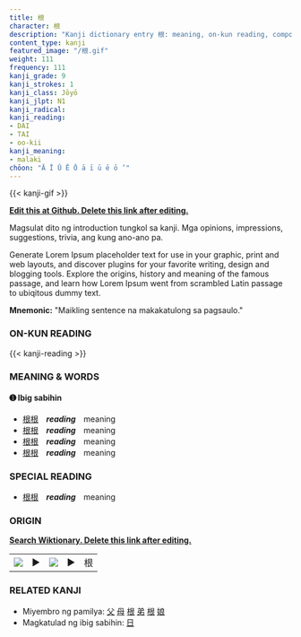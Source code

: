 ```yaml
---
title: 根
character: 根
description: "Kanji dictionary entry 根: meaning, on-kun reading, compounds, origin, related kanji"
content_type: kanji
featured_image: "/根.gif"
weight: 111
frequency: 111
kanji_grade: 9
kanji_strokes: 1
kanji_class: Jōyō
kanji_jlpt: N1
kanji_radical: 
kanji_reading: 
- DAI
- TAI
- oo-kii
kanji_meaning:
- malaki
chōon: "Ā Ī Ū Ē Ō ā ī ū ē ō ’"
---
```

[//]: # (Don't edit the line below. Kanji animated GIF code is automatically generated.)
{{< kanji-gif >}}

[//]: # (Edit below this line.)

**[Edit this at Github. Delete this link after editing.](https://github.com/tim0g/tim/tree/main/content/kanji/根/index.md)**

Magsulat dito ng introduction tungkol sa kanji. Mga opinions, impressions, suggestions, trivia, ang kung ano-ano pa.

Generate Lorem Ipsum placeholder text for use in your graphic, print and web layouts, and discover plugins for your favorite writing, design and blogging tools. Explore the origins, history and meaning of the famous passage, and learn how Lorem Ipsum went from scrambled Latin passage to ubiqitous dummy text.
 
**Mnemonic:** "Maikling sentence na makakatulong sa pagsaulo."

### ON-KUN READING

[//]: # (Don't edit the line below. ON-KUN READING code is automatically generated.)
{{< kanji-reading >}}

### MEANING & WORDS

#### ➊ **Ibig sabihin**
  - [根](../根)[根](../根)　***reading***　meaning
  - [根](../根)[根](../根)　***reading***　meaning
  - [根](../根)[根](../根)　***reading***　meaning
  - [根](../根)[根](../根)　***reading***　meaning

### SPECIAL READING
  - [根](../根)[根](../根)　***reading***　meaning

### ORIGIN

**[Search Wiktionary. Delete this link after editing.](https://wiktionary.org/wiki/根)**
<table class="kanji-table"><tr><td>
<img src="60px-根-bronze.svg.png">
</td><td>▶</td><td>
<img src="60px-根-oracle.svg.png">
</td><td>▶</td>
<td class="kanji-origin">根</td>
</tr></table>

### RELATED KANJI
- Miyembro ng pamilya: [父](../父) [母](../母) [根](../根) [弟](../弟) [根](../根) [娘](../娘)
- Magkatulad ng ibig sabihin: [日](../日)

